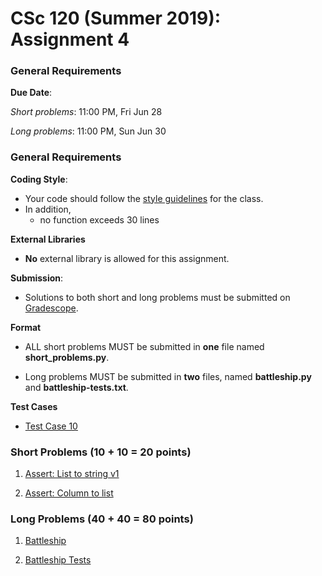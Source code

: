 # CSc 120 (Summer 2019): Assignment 4

### General Requirements

**Due Date**:

*Short problems*: 11:00 PM, Fri Jun 28

*Long problems*: 11:00 PM, Sun Jun 30

### General Requirements
**Coding Style**:

* Your code should follow the [style guidelines](../coding-style.md) for the class.
* In addition,
	* no function exceeds 30 lines

**External Libraries**

* **No** external library is allowed for this assignment.

**Submission**:

* Solutions to both short and long problems must be submitted on [Gradescope](https://www.gradescope.com).

**Format**

* ALL short problems MUST be submitted in **one** file named **short_problems.py**.

* Long problems MUST be submitted in **two** files, named **battleship.py** and **battleship-tests.txt**.

**Test Cases**
* [Test Case 10](testcases)

### Short Problems (10 + 10 = 20 points)

1. [Assert: List to string v1](https://www2.cs.arizona.edu/people/philoliang/cs120/week4/small-01.html)

2. [Assert: Column to list](https://www2.cs.arizona.edu/people/philoliang/cs120/week4/small-02.html)


### Long Problems (40 + 40 = 80 points)
1. [Battleship](https://www2.cs.arizona.edu/people/philoliang/cs120/week4/battleship.html)

2. [Battleship Tests](https://www2.cs.arizona.edu/people/philoliang/cs120/week4/blackboxtests.html)
